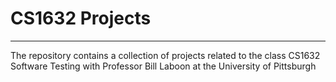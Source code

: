 # CS1632 Projects

------------------------------------------------------------
The repository contains a collection of projects related to the class CS1632 Software Testing with Professor Bill Laboon at the University of Pittsburgh